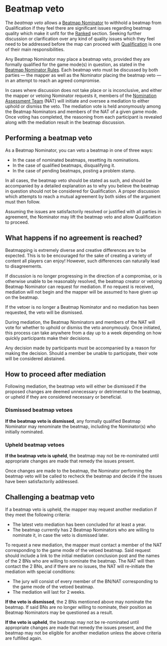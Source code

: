 # Beatmap veto

The *beatmap veto* allows a [Beatmap Nominator](/wiki/People/Beatmap_Nominators) to withhold a beatmap from Qualification if they feel there are significant issues regarding beatmap quality which make it unfit for the [Ranked](/wiki/Beatmap/Category#ranked) section. Seeking further discussion or clarification over any kind of quality issues which they feel need to be addressed before the map can proceed with [Qualification](/wiki/Beatmap_ranking_procedure#qualification) is one of their main responsibilities.

Any Beatmap Nominator may place a beatmap veto, provided they are formally qualified for the game mode(s) in question, as stated in the [Beatmap Nominator Rules](/wiki/People/Beatmap_Nominators/Rules). Each beatmap veto must be discussed by both parties — the mapper as well as the Nominator placing the beatmap veto — in an attempt to reach an agreed compromise.

In cases where discussion does not take place or is inconclusive, and either the mapper or vetoing Nominator requests it, members of the [Nomination Assessment Team](/wiki/People/Nomination_Assessment_Team) (NAT) will initiate and oversee a mediation to either uphold or dismiss the veto. The mediation vote is held anonymously among the Beatmap Nominators and members of the NAT of a given game mode. Once voting has completed, the reasoning from each participant is revealed along with the mediation result in the beatmap discussion.

## Performing a beatmap veto

As a Beatmap Nominator, you can veto a beatmap in one of three ways:

- In the case of nominated beatmaps, resetting its nominations.
- In the case of qualified beatmaps, disqualifying it.
- In the case of pending beatmaps, posting a problem stamp.

In all cases, the beatmap veto should be stated as such, and should be accompanied by a detailed explanation as to why you believe the beatmap in question should not be considered for Qualification. A proper discussion which attempts to reach a mutual agreement by both sides of the argument must then follow.

Assuming the issues are satisfactorily resolved or justified with all parties in agreement, the Nominator may lift the beatmap veto and allow Qualification to proceed.

## What happens if no agreement is reached?

Beatmapping is extremely diverse and creative differences are to be expected. This is to be encouraged for the sake of creating a variety of content all players can enjoy! However, such differences can naturally lead to disagreements.

If discussion is no longer progressing in the direction of a compromise, or is otherwise unable to be reasonably resolved, the beatmap creator or vetoing Beatmap Nominator can request for mediation. If no request is received, mediation will not begin and the mapper will be assumed to have given up on the beatmap.

If the vetoer is no longer a Beatmap Nominator and no mediation has been requested, the veto will be dismissed.

During mediation, the Beatmap Nominators and members of the NAT will vote for whether to uphold or dismiss the veto anonymously. Once initiated, this process can take anywhere from a day up to a week depending on how quickly participants make their decisions.

Any decision made by participants must be accompanied by a reason for making the decision. Should a member be unable to participate, their vote will be considered abstained.

## How to proceed after mediation

Following mediation, the beatmap veto will either be dismissed if the proposed changes are deemed unnecessary or detrimental to the beatmap, or upheld if they are considered necessary or beneficial.

### Dismissed beatmap vetoes

**If the beatmap veto is dismissed**, any formally qualified Beatmap Nominator may renominate the beatmap, including the Nominator(s) who initially nominated.

### Upheld beatmap vetoes

**If the beatmap veto is upheld**, the beatmap may not be re-nominated until appropriate changes are made that remedy the issues present.

Once changes are made to the beatmap, the Nominator performing the beatmap veto will be called to recheck the beatmap and decide if the issues have been satisfactorily addressed.

## Challenging a beatmap veto

If a beatmap veto is upheld, the mapper may request another mediation if they meet the following criteria:

- The latest veto mediation has been concluded for at least a year.
- The beatmap currently has 2 Beatmap Nominators who are willing to nominate it, in case the veto is dismissed later.

To request a new mediation, the mapper must contact a member of the NAT corresponding to the game mode of the vetoed beatmap. Said request should include a link to the initial mediation conclusion post and the names of the 2 BNs who are willing to nominate the beatmap. The NAT will then contact the 2 BNs, and if there are no issues, the NAT will re-initiate the mediation with special conditions:

- The jury will consist of every member of the BN/NAT corresponding to the game mode of the vetoed beatmap.
- The mediation will last for 2 weeks.

**If the veto is dismissed**, the 2 BNs mentioned above may nominate the beatmap. If said BNs are no longer willing to nominate, their position as Beatmap Nominators may be questioned as a result.

**If the veto is upheld**, the beatmap may not be re-nominated until appropriate changes are made that remedy the issues present, and the beatmap may not be eligible for another mediation unless the above criteria are fulfilled again.
